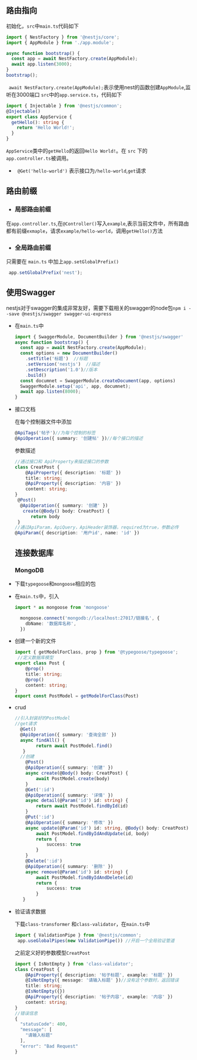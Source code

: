 ## 路由指向
初始化，`src`中`main.ts`代码如下
```ts
import { NestFactory } from '@nestjs/core';
import { AppModule } from './app.module';

async function bootstrap() {
  const app = await NestFactory.create(AppModule);
  await app.listen(3000);
}
bootstrap();
```
` await NestFactory.create(AppModule);`表示使用nest的函数创建`AppModule`,监听在3000端口
`src`中的`app.service.ts`，代码如下
```ts
import { Injectable } from '@nestjs/common';
@Injectable()
export class AppService {
  getHello(): string {
    return 'Hello World!';
  }
}

```
`AppService`类中的`getHello`的返回`Hello World!`。在 `src` 下的 `app.controller.ts`被调用。
- ` @Get('hello-world')` 表示接口为`/hello-world`,`get`请求
## 路由前缀
- ### 局部路由前缀
在`app.controller.ts`,在`@Controller()`写入`example`,表示当前文件中，所有路由都有前缀`exmaple`，请求`example/hello-world`，调用`getHello()`方法
- ### 全局路由前缀
只需要在 `main.ts` 中加上`app.setGlobalPrefix()`
```ts
 app.setGlobalPrefix('nest');
```

## 使用Swagger

nestjs对于swagger的集成非常友好，需要下载相关的swagger的node包`npm i --save @nestjs/swagger swagger-ui-express `

- 在`main.ts`中 

  ```ts
  import { SwaggerModule, DocumentBuilder } from '@nestjs/swagger'
  async function bootstrap() {
    const app = await NestFactory.create(AppModule);
    const options = new DocumentBuilder()
      .setTitle('标题')  //标题
      .setVersion('nestjs')  //描述
      .setDescription('1.0')//版本
      .build()
    const documnet = SwaggerModule.createDocument(app, options)
    SwaggerModule.setup('api', app, documnet);
    await app.listen(8000);
  }
  ```

- 接口文档

  在每个控制器文件中添加

  ```ts
  @ApiTags('帖子')//为每个控制的标签
  @ApiOperation({ summary: '创建帖' })//每个接口的描述
  ```

  参数描述

  ```ts
  //通过接口和 ApiProperty来描述接口的参数
  class CreatPost {
      @ApiProperty({ description: '标题' })
      title: string;
      @ApiProperty({ description: '内容' })
      content: string;
  }
   @Post()
    @ApiOperation({ summary: '创建' })
     create(@Body() body: CreatPost) {
  		return body
   }
  //通过ApiParam，ApiQuery，ApiHeader装饰器，required为true，参数必传
  @ApiParam({ description: '用户id', name: 'id' })
  ```

  ## 连接数据库
  
  ### MongoDB

- 下载`typegoose`和`mongoose`相应的包

- 在`main.ts`中，引入

  ```ts
  import * as mongoose from 'mongoose'
  
    mongoose.connect('mongodb://localhost:27017/链接名', {
      dbName: '数据库名称',
    })
  ```

- 创建一个新的文件

  ```ts
  import { getModelForClass, prop } from '@typegoose/typegoose';
   //定义数据库模型
  export class Post {
      @prop()
      title: string;
      @prop()
      content: string;
  }
  export const PostModel = getModelForClass(Post)
  ```

  

- crud

  ```ts
  //引入封装好的PostModel
  //get请求
    @Get()
    @ApiOperation({ summary: '查询全部' })
    async findAll() {
          return await PostModel.find()
     }
  	//创建
      @Post()
      @ApiOperation({ summary: '创建' })
      async create(@Body() body: CreatPost) {
          await PostModel.create(body)
      }
      @Get(':id')
      @ApiOperation({ summary: '详情' })
      async detail(@Param('id') id: string) {
          return await PostModel.findById(id)
      }
      @Put(':id')
      @ApiOperation({ summary: '修改' })
      async update(@Param('id') id: string, @Body() body: CreatPost) {
          await PostModel.findByIdAndUpdate(id, body)
          return {
              success: true
          }
      }
      @Delete(':id')
      @ApiOperation({ summary: '删除' })
      async remove(@Param('id') id: string) {
          await PostModel.findByIdAndDelete(id)
          return {
              success: true
          }
     }
  ```

  

- 验证请求数据

  下载`class-transformer`  和`class-validator`，在`main.ts`中

  ```ts
  import { ValidationPipe } from '@nestjs/common';
   app.useGlobalPipes(new ValidationPipe()) //开启一个全局验证管道
  ```

  之前定义好的参数模型`CreatPost`

  ```ts
  import { IsNotEmpty } from 'class-validator';
  class CreatPost {
      @ApiProperty({ description: '帖子标题', example: '标题' })
      @IsNotEmpty({ message: '请输入标题' })//没有这个参数时，返回错误
      title: string;
      @IsNotEmpty({})
      @ApiProperty({ description: '帖子内容', example: '内容' })
      content: string;
  }
  //错误信息
  {
    "statusCode": 400,
    "message": [
      "请输入标题"
    ],
    "error": "Bad Request"
  }
  ```